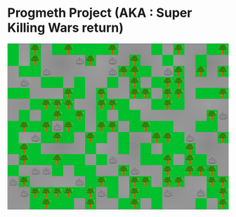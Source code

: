 Progmeth Project (AKA : Super Killing Wars return)
========================
![Demo](https://github.com/PalmPTSJ/progmeth-project/raw/master/docs/demo.png "Demo")